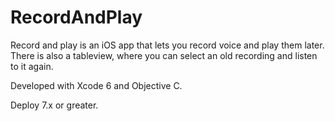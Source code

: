 RecordAndPlay
=============

Record and play is an iOS app that lets you record voice and play them later. 
There is also a tableview, where you can select an old recording and listen to it again.

Developed with Xcode 6 and Objective C.

Deploy 7.x or greater.
